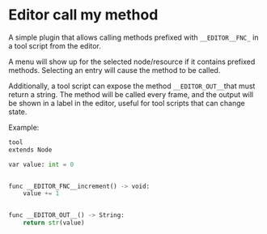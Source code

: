 # Editor call my method

A simple plugin that allows calling methods prefixed with `__EDITOR__FNC_` in a tool script from the editor.

A menu will show up for the selected node/resource if it contains prefixed methods. Selecting an entry will cause the method to be called.

Additionally, a tool script can expose the method `__EDITOR_OUT__`that must return a string. The method will be called every frame, and the output will be shown in a label in the editor, useful for tool scripts that can change state.

Example:

```python
tool
extends Node

var value: int = 0


func __EDITOR_FNC__increment() -> void:
	value += 1


func __EDITOR_OUT__() -> String:
	return str(value)
```
